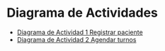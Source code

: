 # Diagrama de Actividades
* [Diagrama de Actividad 1 Registrar paciente](https://drive.google.com/file/d/11GG0cSXGesY4SLmoBbk3w7aDWdckBgUI/view?usp=sharing)
* [Diagrama de Actividad 2 Agendar turnos](https://drive.google.com/file/d/1E6_X6UVTRJnLlwHnJBbKSQincNL6MpSx/view?usp=sharing)
